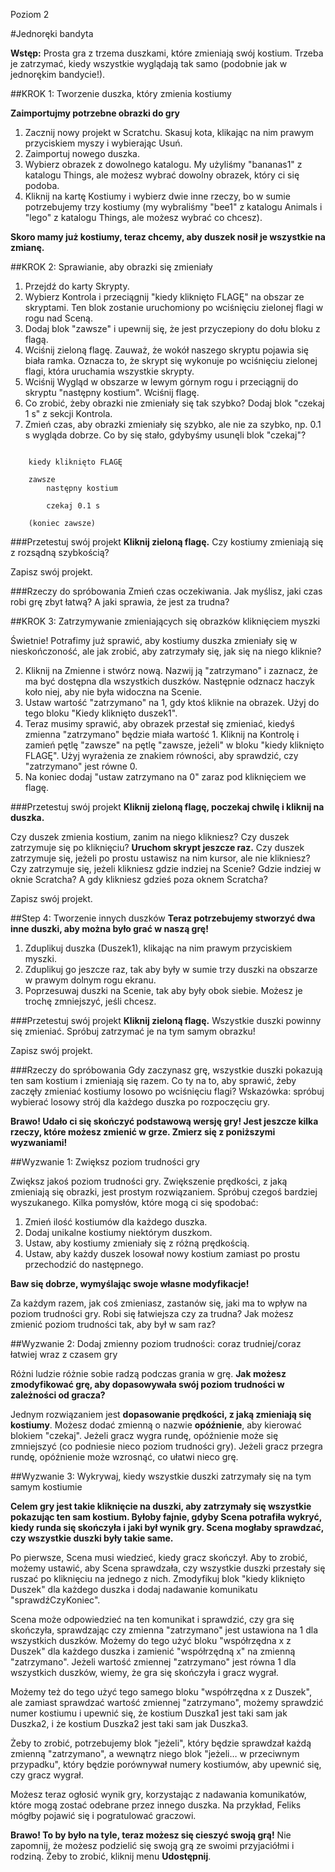 Poziom 2

#Jednoręki bandyta

__Wstęp:__
Prosta gra z trzema duszkami, które zmieniają swój kostium. Trzeba je zatrzymać, kiedy wszystkie wyglądają tak samo (podobnie jak w jednorękim bandycie!).

##KROK 1: Tworzenie duszka, który zmienia kostiumy

__Zaimportujmy potrzebne obrazki do gry__

1. Zacznij nowy projekt w Scratchu. Skasuj kota, klikając na nim prawym przyciskiem myszy i wybierając Usuń.
2. Zaimportuj nowego duszka.
3. Wybierz obrazek z dowolnego katalogu. My użyliśmy "bananas1" z katalogu Things, ale możesz wybrać dowolny obrazek, który ci się podoba.
4. Kliknij na kartę Kostiumy i wybierz dwie inne rzeczy, bo w sumie potrzebujemy trzy kostiumy (my wybraliśmy "bee1" z katalogu Animals i "lego" z katalogu Things, ale możesz wybrać co chcesz). 

__Skoro mamy już kostiumy, teraz chcemy, aby duszek nosił je wszystkie na zmianę.__

##KROK 2: Sprawianie, aby obrazki się zmieniały

1. Przejdź do karty Skrypty.
2. Wybierz Kontrola i przeciągnij "kiedy kliknięto FLAGĘ" na obszar ze skryptami. Ten blok zostanie uruchomiony po wciśnięciu zielonej flagi w rogu nad Sceną.
3. Dodaj blok "zawsze" i upewnij się, że jest przyczepiony do dołu bloku z flagą.
4. Wciśnij zieloną flagę. Zauważ, że wokół naszego skryptu pojawia się biała ramka. Oznacza to, że skrypt się wykonuje po wciśnięciu zielonej flagi, która uruchamia wszystkie skrypty.
5. Wciśnij Wygląd w obszarze w lewym górnym rogu i przeciągnij do skryptu "następny kostium". Wciśnij flagę.
6. Co zrobić, żeby obrazki nie zmieniały się tak szybko? Dodaj blok "czekaj 1 s" z sekcji Kontrola.
7. Zmień czas, aby obrazki zmieniały się szybko, ale nie za szybko, np. 0.1 s wygląda dobrze. Co by się stało, gdybyśmy usunęli blok "czekaj"?

```scratch

	kiedy kliknięto FLAGĘ
	
	zawsze		
		następny kostium
		
		czekaj 0.1 s
		
	(koniec zawsze)
```

###Przetestuj swój projekt
__Kliknij zieloną flagę.__
Czy kostiumy zmieniają się z rozsądną szybkością?

Zapisz swój projekt.

###Rzeczy do spróbowania
Zmień czas oczekiwania. Jak myślisz, jaki czas robi grę zbyt łatwą? A jaki sprawia, że jest za trudna?

##KROK 3: Zatrzymywanie zmieniających się obrazków kliknięciem myszki

Świetnie! Potrafimy już sprawić, aby kostiumy duszka zmieniały się w nieskończoność, ale jak zrobić, aby zatrzymały się, jak się na niego kliknie?

2. Kliknij na Zmienne i stwórz nową. Nazwij ją "zatrzymano" i zaznacz, że ma być dostępna dla wszystkich duszków. Następnie odznacz haczyk koło niej, aby nie była widoczna na Scenie.
2. Ustaw wartość "zatrzymano" na 1, gdy ktoś kliknie na obrazek. Użyj do tego bloku "Kiedy kliknięto duszek1".
3. Teraz musimy sprawić, aby obrazek przestał się zmieniać, kiedyś zmienna "zatrzymano" będzie miała wartość 1. Kliknij na Kontrolę i zamień pętlę "zawsze" na pętlę "zawsze, jeżeli" w bloku "kiedy kliknięto FLAGĘ". Użyj wyrażenia ze znakiem równości, aby sprawdzić, czy "zatrzymano" jest równe 0.
4. Na koniec dodaj "ustaw zatrzymano na 0" zaraz pod kliknięciem we flagę.

###Przetestuj swój projekt
__Kliknij zieloną flagę, poczekaj chwilę i kliknij na duszka.__

Czy duszek zmienia kostium, zanim na niego klikniesz?
Czy duszek zatrzymuje się po kliknięciu?
__Uruchom skrypt jeszcze raz.__ Czy duszek zatrzymuje się, jeżeli po prostu ustawisz na nim kursor, ale nie klikniesz? Czy zatrzymuje się, jeżeli klikniesz gdzie indziej na Scenie? Gdzie indziej w oknie Scratcha? A gdy klikniesz gdzieś poza oknem Scratcha?

Zapisz swój projekt.

##Step 4: Tworzenie innych duszków
__Teraz potrzebujemy stworzyć dwa inne duszki, aby można było grać w naszą grę!__

1. Zduplikuj duszka (Duszek1), klikając na nim prawym przyciskiem myszki.
2. Zduplikuj go jeszcze raz, tak aby były w sumie trzy duszki na obszarze w prawym dolnym rogu ekranu.
3. Poprzesuwaj duszki na Scenie, tak aby były obok siebie. Możesz je trochę zmniejszyć, jeśli chcesz.

###Przetestuj swój projekt
__Kliknij zieloną flagę.__ Wszystkie duszki powinny się zmieniać. Spróbuj zatrzymać je na tym samym obrazku!

Zapisz swój projekt.

###Rzeczy do spróbowania
Gdy zaczynasz grę, wszystkie duszki pokazują ten sam kostium i zmieniają się razem. Co ty na to, aby sprawić, żeby zaczęły zmieniać kostiumy losowo po wciśnięciu flagi?
Wskazówka: spróbuj wybierać losowy strój dla każdego duszka po rozpoczęciu gry.

__Brawo! Udało ci się skończyć podstawową wersję gry! Jest jeszcze kilka rzeczy, które możesz zmienić w grze. Zmierz się z poniższymi wyzwaniami!__

##Wyzwanie 1: Zwiększ poziom trudności gry

Zwiększ jakoś poziom trudności gry. Zwiększenie prędkości, z jaką zmieniają się obrazki, jest prostym rozwiązaniem. Spróbuj czegoś bardziej wyszukanego. Kilka pomysłów, które mogą ci się spodobać:

1. Zmień ilość kostiumów dla każdego duszka.
2. Dodaj unikalne kostiumy niektórym duszkom.
3. Ustaw, aby kostiumy zmieniały się z różną prędkością.
4. Ustaw, aby każdy duszek losował nowy kostium zamiast po prostu przechodzić do następnego.

__Baw się dobrze, wymyślając swoje własne modyfikacje!__

Za każdym razem, jak coś zmieniasz, zastanów się, jaki ma to wpływ na poziom trudności gry. Robi się łatwiejsza czy za trudna? Jak możesz zmienić poziom trudności tak, aby był w sam raz?

##Wyzwanie 2: Dodaj zmienny poziom trudności: coraz trudniej/coraz łatwiej wraz z czasem gry

Różni ludzie różnie sobie radzą podczas grania w grę. __Jak możesz zmodyfikować grę, aby dopasowywała swój poziom trudności w zależności od gracza?__

Jednym rozwiązaniem jest __dopasowanie prędkości, z jaką zmieniają się kostiumy__. Możesz dodać zmienną o nazwie __opóźnienie__, aby kierować blokiem "czekaj". Jeżeli gracz wygra rundę, opóźnienie może się zmniejszyć (co podniesie nieco poziom trudności gry). Jeżeli gracz przegra rundę, opóźnienie może wzrosnąć, co ułatwi nieco grę.

##Wyzwanie 3: Wykrywaj, kiedy wszystkie duszki zatrzymały się na tym samym kostiumie

__Celem gry jest takie kliknięcie na duszki, aby zatrzymały się wszystkie pokazując ten sam kostium. Byłoby fajnie, gdyby Scena potrafiła wykryć, kiedy runda się skończyła i jaki był wynik gry. Scena mogłaby sprawdzać, czy wszystkie duszki były takie same.__

Po pierwsze, Scena musi wiedzieć, kiedy gracz skończył. Aby to zrobić, możemy ustawić, aby Scena sprawdzała, czy wszystkie duszki przestały się ruszać po kliknięciu na jednego z nich. Zmodyfikuj blok "kiedy kliknięto Duszek" dla każdego duszka i dodaj nadawanie komunikatu "sprawdźCzyKoniec".

Scena może odpowiedzieć na ten komunikat i sprawdzić, czy gra się skończyła, sprawdzając czy zmienna "zatrzymano" jest ustawiona na 1 dla wszystkich duszków. Możemy do tego użyć bloku "współrzędna x z Duszek" dla każdego duszka i zamienić "współrzędną x" na zmienną "zatrzymano". Jeżeli wartość zmiennej "zatrzymano" jest równa 1 dla wszystkich duszków, wiemy, że gra się skończyła i gracz wygrał.

Możemy też do tego użyć tego samego bloku "współrzędna x z Duszek", ale zamiast sprawdzać wartość zmiennej "zatrzymano", możemy sprawdzić numer kostiumu i upewnić się, że kostium Duszka1 jest taki sam jak Duszka2, i że kostium Duszka2 jest taki sam jak Duszka3.

Żeby to zrobić, potrzebujemy blok "jeżeli", który będzie sprawdzał każdą zmienną "zatrzymano", a wewnątrz niego blok "jeżeli… w przeciwnym przypadku", który będzie porównywał numery kostiumów, aby upewnić się, czy gracz wygrał.

Możesz teraz ogłosić wynik gry, korzystając z nadawania komunikatów, które mogą zostać odebrane przez innego duszka. Na przykład, Feliks mógłby pojawić się i pogratulować graczowi.

__Brawo! To by było na tyle, teraz możesz się cieszyć swoją grą!__
Nie zapomnij, że możesz podzielić się swoją grą ze swoimi przyjaciółmi i rodziną. Żeby to zrobić, kliknij menu __Udostępnij__.
